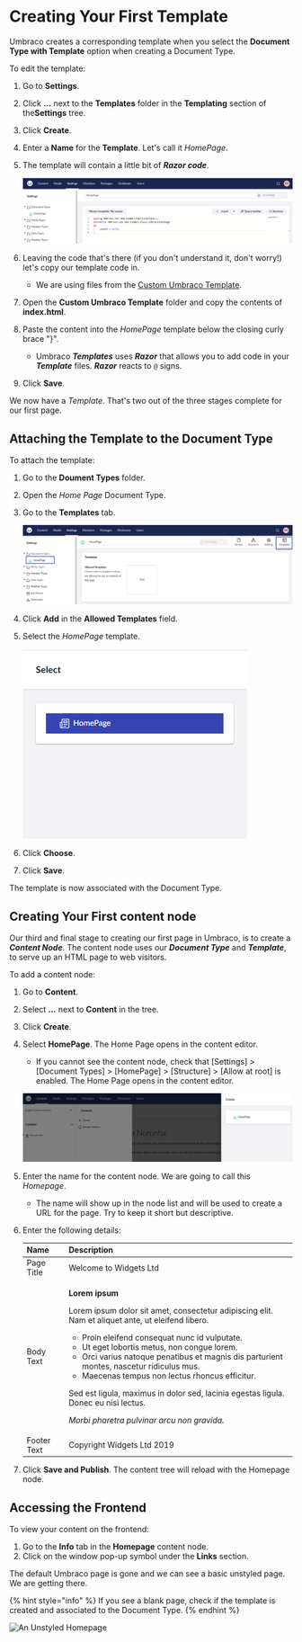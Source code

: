 # Creating Your First Template

Umbraco creates a corresponding template when you select the **Document Type with Template** option when creating a Document Type.

To edit the template:

1. Go to **Settings**.
2. Click **...** next to the **Templates** folder in the **Templating** section of the**Settings** tree.
3. Click **Create**.
4. Enter a **Name** for the **Template**. Let's call it _HomePage_.
5. The template will contain a little bit of _**Razor code**_.

    ![Home Page Template](images/empty-homepage-template.png)
6. Leaving the code that's there (if you don't understand it, don't worry!) let's copy our template code in.
   * We are using files from the [Custom Umbraco Template](https://umbra.co/Umbracotemplate).
7. Open the **Custom Umbraco Template** folder and copy the contents of **index.html**.
8. Paste the content into the _HomePage_ template below the closing curly brace "}".
   * Umbraco _**Templates**_ uses _**Razor**_ that allows you to add code in your _**Template**_ files. _**Razor**_ reacts to `@` signs.
9. Click **Save**.

We now have a _Template_. That's two out of the three stages complete for our first page.

## Attaching the Template to the Document Type

To attach the template:

1. Go to the **Doument Types** folder.
2. Open the _Home Page_ Document Type.
3. Go to the **Templates** tab.

    ![Add Home Page Template to Document Type](images/add-template-to-document-type.png)
4. Click **Add** in the **Allowed Templates** field.
5. Select the *HomePage* template.

    ![Choose Home Page Template](images/choose-template.png)
6. Click **Choose**.
7. Click **Save**.

The template is now associated with the Document Type.

## Creating Your First content node

Our third and final stage to creating our first page in Umbraco, is to create a _**Content Node**_. The content node uses our _**Document Type**_ and _**Template**_, to serve up an HTML page to web visitors.

To add a content node:

1. Go to **Content**.
2. Select **...** next to **Content** in the tree.
3. Click **Create**.
4. Select **HomePage**. The Home Page opens in the content editor.

    * If you cannot see the content node, check that [Settings] > [Document Types] > [HomePage] > [Structure] > [Allow at root] is enabled.
    The Home Page opens in the content editor.

    ![Home Page Content Node](images/create-a-homepage.png)
5. Enter the name for the content node. We are going to call this _Homepage_.
   * The name will show up in the node list and will be used to create a URL for the page. Try to keep it short but descriptive.
6. Enter the following details:

    | Name        | Description                                                                                                                                                                                                                                                                                                                                                                                                                                                                                                                                                        |
    | ----------- | ------------------------------------------------------------------------------------------------------------------------------------------------------------------------------------------------------------------------------------------------------------------------------------------------------------------------------------------------------------------------------------------------------------------------------------------------------------------------------------------------------------------------------------------------------------------ |
    | Page Title  | Welcome to Widgets Ltd                                                                                                                                                                                                                                                                                                                                                                                                                                                                                                                                             |
    | Body Text   | <p><strong>Lorem ipsum</strong></p><p>Lorem ipsum dolor sit amet, consectetur adipiscing elit. Nam et aliquet ante, ut eleifend libero.</p><ul><li>Proin eleifend consequat nunc id vulputate.</li><li>Ut eget lobortis metus, non congue lorem.</li><li>Orci varius natoque penatibus et magnis dis parturient montes, nascetur ridiculus mus.</li><li>Maecenas tempus non lectus rhoncus efficitur.</li></ul><p>Sed est ligula, maximus in dolor sed, lacinia egestas ligula. Donec eu nisi lectus.</p><p><em>Morbi pharetra pulvinar arcu non gravida.</em></p> |
    | Footer Text | Copyright Widgets Ltd 2019                                                                                                                                                                                                                                                                                                                                                                                                                                                                                                                                         |
7. Click **Save and Publish**. The content tree will reload with the Homepage node.

## Accessing the Frontend

To view your content on the frontend:

1. Go to the **Info** tab in the **Homepage** content node.
2. Click on the window pop-up symbol under the **Links** section.

The default Umbraco page is gone and we can see a basic unstyled page. We are getting there.

{% hint style="info" %}
If you see a blank page, check if the template is created and associated to the Document Type.
{% endhint %}

![An Unstyled Homepage](../../../../10/umbraco-cms/tutorials/creating-a-basic-website/images/figure-16-unstyled-homepage-v8.png)
